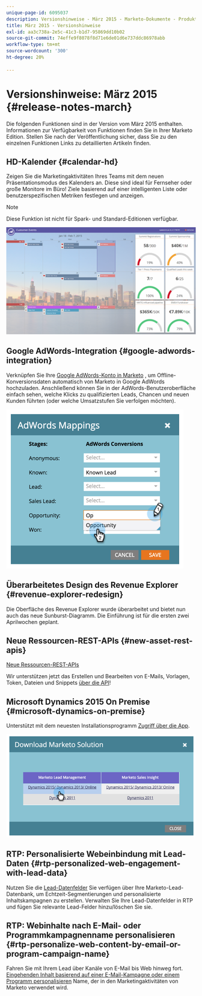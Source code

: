 ```yaml
---
unique-page-id: 6095037
description: Versionshinweise - März 2015 - Marketo-Dokumente - Produktdokumentation
title: März 2015 - Versionshinweise
exl-id: aa3c738a-2e5c-41c3-b1d7-95869dd10b02
source-git-commit: 74effe9f8078f8d71e6de01d6e737ddc86978abb
workflow-type: tm+mt
source-wordcount: '300'
ht-degree: 20%

---
```


# Versionshinweise: März 2015 {#release-notes-march}

Die folgenden Funktionen sind in der Version vom März 2015 enthalten. Informationen zur Verfügbarkeit von Funktionen finden Sie in Ihrer Marketo Edition. Stellen Sie nach der Veröffentlichung sicher, dass Sie zu den einzelnen Funktionen Links zu detaillierten Artikeln finden.

## HD-Kalender {#calendar-hd}

Zeigen Sie die Marketingaktivitäten Ihres Teams mit dem neuen Präsentationsmodus des Kalenders an. Diese sind ideal für Fernseher oder große Monitore im Büro! Ziele basierend auf einer intelligenten Liste oder benutzerspezifischen Metriken festlegen und anzeigen.

>[!NOTE]
>
>Diese Funktion ist nicht für Spark- und Standard-Editionen verfügbar.

![](assets/image2015-3-23-11-3a39-3a15.png)

## Google AdWords-Integration {#google-adwords-integration}

Verknüpfen Sie Ihre [Google AdWords-Konto in Marketo](/help/marketo/product-docs/administration/additional-integrations/add-google-adwords-as-a-launchpoint-service.md) , um Offline-Konversionsdaten automatisch von Marketo in Google AdWords hochzuladen. Anschließend können Sie in der AdWords-Benutzeroberfläche einfach sehen, welche Klicks zu qualifizierten Leads, Chancen und neuen Kunden führten (oder welche Umsatzstufen Sie verfolgen möchten).

![](assets/image2015-3-23-11-3a50-3a55.png)

## Überarbeitetes Design des Revenue Explorer {#revenue-explorer-redesign}

Die Oberfläche des Revenue Explorer wurde überarbeitet und bietet nun auch das neue Sunburst-Diagramm. Die Einführung ist für die ersten zwei Aprilwochen geplant.

## Neue Ressourcen-REST-APIs {#new-asset-rest-apis}

[Neue Ressourcen-REST-APIs](https://developers.marketo.com/)

Wir unterstützen jetzt das Erstellen und Bearbeiten von E-Mails, Vorlagen, Token, Dateien und Snippets [über die API](https://developers.marketo.com/documentation/asset-api)!

## Microsoft Dynamics 2015 On Premise {#microsoft-dynamics-on-premise}

Unterstützt mit dem neuesten Installationsprogramm [Zugriff über die App](/help/marketo/product-docs/crm-sync/microsoft-dynamics-sync/sync-setup/update-the-marketo-solution-for-microsoft-dynamics.md).

![](assets/image2015-3-23-11-3a47-3a16.png)

## RTP: Personalisierte Webeinbindung mit Lead-Daten {#rtp-personalized-web-engagement-with-lead-data}

Nutzen Sie die [Lead-Datenfelder](/help/marketo/product-docs/web-personalization/using-web-segments/manage-person-data.md) Sie verfügen über Ihre Marketo-Lead-Datenbank, um Echtzeit-Segmentierungen und personalisierte Inhaltskampagnen zu erstellen. Verwalten Sie Ihre Lead-Datenfelder in RTP und fügen Sie relevante Lead-Felder hinzu/löschen Sie sie.

## RTP: Webinhalte nach E-Mail- oder Programmkampagnenname personalisieren {#rtp-personalize-web-content-by-email-or-program-campaign-name}

Fahren Sie mit Ihrem Lead über Kanäle von E-Mail bis Web hinweg fort. [Eingehenden Inhalt basierend auf einer E-Mail-Kampagne oder einem Programm personalisieren](/help/marketo/product-docs/web-personalization/using-web-segments/web-segments.md) Name, der in den Marketingaktivitäten von Marketo verwendet wird.
